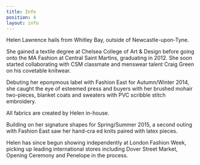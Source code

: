 ```yaml
---
title: Info
position: 4
layout: info
---
```


Helen Lawrence hails from Whitley Bay, outside of Newcastle-upon-Tyne.  

She gained a textile degree at Chelsea College of Art & Design before going onto the MA Fashion at Central Saint Martins, graduating in 2012.
She soon started collaborating with CSM classmate and menswear talent Craig Green on his covetable knitwear.

Debuting her eponymous label with Fashion East for Autumn/Winter 2014, she caught the eye of esteemed press and buyers with her brushed mohair two-pieces, blanket coats and sweaters with PVC scribble stitch embroidery.

All fabrics are created by Helen in-house.

Building on her signature shapes for Spring/Summer 2015, a second outing with Fashion East saw her hand-cra ed knits paired with latex pieces.

Helen has since begun showing independently at London Fashion Week, picking up leading international stores including Dover Street Market, Opening Ceremony and Penelope in the process.